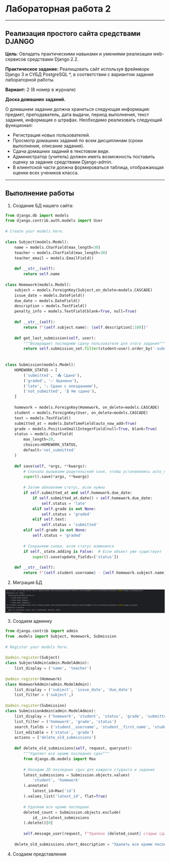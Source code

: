 # Лабораторная работа 2

---

## Реализация простого сайта средствами DJANGO

**Цель**: Овладеть практическими навыками и умениями реализации web-сервисов
средствами Django 2.2.

**Практическое задание:** Реалищовать сайт используя фреймворк Django 3 и СУБД PostgreSQL *, в соответствии с вариантом задания лабораторной работы.

**Вариант:** 2 (8 номер в журнале)

**Доска домашних заданий.**

О домашнем задании должна храниться следующая информация: предмет,
преподаватель, дата выдачи, период выполнения, текст задания, информация о штрафах.
Необходимо реализовать следующий функционал:

* Регистрация новых пользователей.
* Просмотр домашних заданий по всем дисциплинам (сроки выполнения, описание задания).
* Сдача домашних заданий в текстовом виде.
* Администратор (учитель) должен иметь возможность поставить оценку за задание средствами Django-admin.
* В клиентской части должна формироваться таблица, отображающая оценки
всех учеников класса.

---
 
## Выполнение работы

1. Создание БД нашего сайта:

~~~python
from django.db import models
from django.contrib.auth.models import User

# Create your models here.

class Subject(models.Model):
    name = models.CharField(max_length=30)
    teacher = models.CharField(max_length=30)
    teacher_email = models.EmailField()

    def __str__(self):
        return self.name

class Homework(models.Model):
    subject = models.ForeignKey(Subject,on_delete=models.CASCADE)
    issue_date = models.DateField()
    due_date = models.DateField()
    description = models.TextField()
    penalty_info = models.TextField(blank=True, null=True)

    def __str__(self):
        return f"{self.subject.name}: {self.description[:100]}"

    def get_last_submission(self, user):
        """Возвращает последнюю сдачу пользователя для этого задания"""
        return self.submission_set.filter(student=user).order_by('-submitted_at').first()


class Submission(models.Model):
    HOMEWORK_STATUS = [
        ('submitted', '📤 Сдано'),
        ('graded', '✅ Оценено'),
        ('late', '⚠️ Сдано с опозданием'),
        ('not_submitted', '⏳ Не сдано'),
    ]

    homework = models.ForeignKey(Homework, on_delete=models.CASCADE)
    student = models.ForeignKey(User, on_delete=models.CASCADE)
    text = models.TextField()
    submitted_at = models.DateTimeField(auto_now_add=True)
    grade = models.PositiveSmallIntegerField(null=True, blank=True)
    status = models.CharField(
        max_length=20,
        choices=HOMEWORK_STATUS,
        default='not_submitted'
    )

    def save(self, *args, **kwargs):
        # Сначала вызываем родительский save, чтобы установились auto_now_add поля
        super().save(*args, **kwargs)

        # Затем обновляем статус, если нужно
        if self.submitted_at and self.homework.due_date:
            if self.submitted_at.date() > self.homework.due_date:
                self.status = 'late'
            elif self.grade is not None:
                self.status = 'graded'
            elif self.text:
                self.status = 'submitted'
        elif self.grade is not None:
            self.status = 'graded'

        # Сохраняем снова, если статус изменился
        if self._state.adding is False:  # Если объект уже существует
            super().save(update_fields=['status'])

    def __str__(self):
        return f"{self.student.username} - {self.homework.subject.name} ({self.get_status_display()})"
~~~

2. Миграция БД

![img.png](screenshots%2Fimg.png)

3. Создаем админку

```python
from django.contrib import admin
from .models import Subject, Homework, Submission

# Register your models here.

@admin.register(Subject)
class SubjectAdmin(admin.ModelAdmin):
    list_display = ('name', 'teacher')

@admin.register(Homework)
class HomeworkAdmin(admin.ModelAdmin):
    list_display = ('subject', 'issue_date', 'due_date')
    list_filter = ('subject',)

@admin.register(Submission)
class SubmissionAdmin(admin.ModelAdmin):
    list_display = ('homework', 'student', 'status', 'grade', 'submitted_at')
    list_filter = ('homework', 'grade', 'status')
    search_fields = ('student__username', 'student__first_name', 'student__last_name')
    list_editable = ('status', 'grade')
    actions = ['delete_old_submissions']

    def delete_old_submissions(self, request, queryset):
        """Удаляет все кроме последних сдач"""
        from django.db.models import Max

        # Находим ID последних сдач для каждого студента и задания
        latest_submissions = Submission.objects.values(
            'student', 'homework'
        ).annotate(
            latest_id=Max('id')
        ).values_list('latest_id', flat=True)

        # Удаляем все кроме последних
        deleted_count = Submission.objects.exclude(
            id__in=latest_submissions
        ).delete()[0]

        self.message_user(request, f"Удалено {deleted_count} старых сдач")

    delete_old_submissions.short_description = "Удалить все кроме последних сдач"
```

4. Создаем представления


